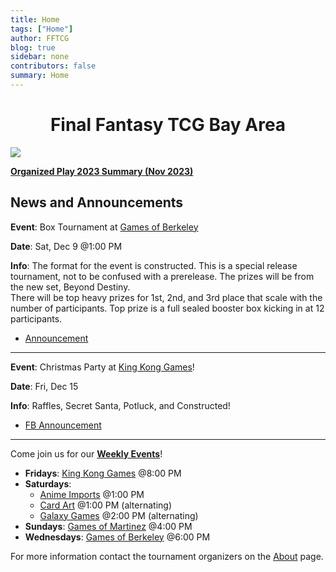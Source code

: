 ```yaml
---
title: Home
tags: ["Home"]
author: FFTCG
blog: true
sidebar: none
contributors: false
summary: Home
---
```


# <center>Final Fantasy TCG Bay Area </center>

<!-- <img src="https://i.imgur.com/WLYqrw8.jpg"> -->
<img src="https://imgur.com/UPxUrSW.jpg">

<a href="./blog/2023-05-24_2023_Summary_Organized_Play">**Organized Play 2023 Summary (Nov 2023)**</a>

## News and Announcements
**Event**: Box Tournament at <a href="about#games-of-berkeley">Games of Berkeley</a>

**Date**: Sat, Dec 9 @1:00 PM

**Info**: The format for the event is constructed. This is a special release tournament, not to be confused with a prerelease. The prizes will be from the new set, Beyond Destiny. <br>
There will be top heavy prizes for 1st, 2nd, and 3rd place that scale with the number of participants. Top prize is a full sealed booster box kicking in at 12 participants. 
* <a href="https://www.gamesofberkeley.com/event-final-fantasy-beyond-destiny-release-tournam.html">Announcement</a>
---
**Event**: Christmas Party at <a href="about#king-kong-games">King Kong Games</a>! 

**Date**: Fri, Dec 15

**Info**: Raffles, Secret Santa, Potluck, and Constructed! 
* <a href="https://www.facebook.com/photo/?fbid=10231895481353695&set=gm.2224690354401656&idorvanity=564324407104934">FB Announcement</a>
---

Come join us for our **<a href="calendar">Weekly Events</a>**! <br>
* **Fridays**: <a href="about#king-kong-games">King Kong Games</a>  @8:00 PM
* **Saturdays**: 
    - <a href="about#anime-imports">Anime Imports</a> @1:00 PM
    - <a href="about#cardart">Card Art</a> @1:00 PM (alternating) 
    - <a href="about#galaxy-games">Galaxy Games</a> @2:00 PM (alternating) 
* **Sundays**: <a href="about#games-of-martinez">Games of Martinez</a> @4:00 PM
* **Wednesdays**: <a href="about#games-of-berkeley">Games of Berkeley</a> @6:00 PM
<!-- * Center Stage Games - Sun (12/11) @6:00 PM <br> -->
For more information contact the tournament organizers on the <a href="about">About</a>  page.


